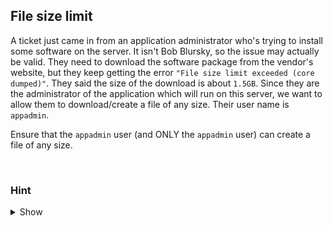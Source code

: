 ## File size limit

A ticket just came in from an application administrator who's trying to install some software on the server. It isn't Bob Blursky, so the issue may actually be valid. They need to download the software package from the vendor's website, but they keep getting the error `"File size limit exceeded (core dumped)"`. They said the size of the download is about `1.5GB`. Since they are the administrator of the application which will run on this server, we want to allow them to download/create a file of any size. Their user name is `appadmin`. 

Ensure that the `appadmin` user (and ONLY the `appadmin` user) can create a file of any size.

<br>

### Hint
<details>
<summary>Show</summary>
<br>
The /etc/security/limits.conf file may be of interest to you.

</details>